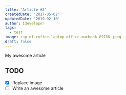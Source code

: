 ```yaml
---
title: 'Article #2'
createdDate: '2017-05-02'
updatedDate: '2019-02-10'
author: Ideveloper
tags:
  - test
image: cup-of-coffee-laptop-office-macbook-89786.jpeg
draft: false
---
```


My awesome article

## TODO

-   [x] Replace image
-   [ ] Write an awesome article
